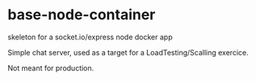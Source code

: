 # base-node-container
skeleton for a socket.io/express node docker app

Simple chat server, used as a target for a LoadTesting/Scalling exercice.

Not meant for production.
